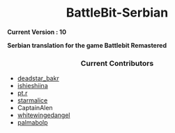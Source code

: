 <h1 align="center">BattleBit-Serbian</h1>

<b>Current Version : 10</b>

<b>Serbian translation for the game Battlebit Remastered</b>

<h3 align="center">Current Contributors</h3>
 <ul>
  <li><a href="https://discord.com/users/643885096964980736">deadstar_bakr</a></li>
  <li><a href="https://discord.com/users/193996574672551936">ishieshiina</a></li>
  <li><a href="https://discord.com/users/139095725110722560">pt.r</a></li>
  <li><a href="https://discord.com/users/398173573518458880">starmalice</a></li>
  <li>CaptainAlen</li>
  <li><a href="https://discord.com/users/378531735547150338">whitewingedangel</a></li>
  <li><a href="https://discord.com/users/581066752780402728">palmabolp</a></li>
</ul>
